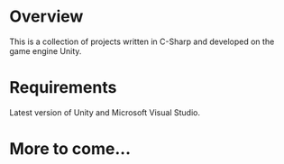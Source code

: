 # Overview

This is a collection of projects written in C-Sharp and developed on the game engine Unity.

# Requirements

Latest version of Unity and Microsoft Visual Studio.

# More to come...
